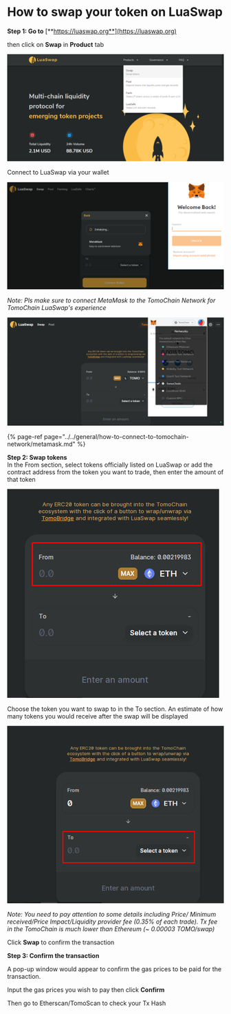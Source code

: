 # How to swap your token on LuaSwap

**Step 1: Go to** [**https://luaswap.org**](https://luaswap.org)

  
then click on **Swap** in **Product** tab

![](../../.gitbook/assets/screenshot_3%20%282%29.png)

Connect to LuaSwap via your wallet

![](../../.gitbook/assets/screenshot_1.png)

_Note: Pls make sure to connect MetaMask to the TomoChain Network for TomoChain LuaSwap's experience_

![](../../.gitbook/assets/screenshot_2%20%283%29.png)

{% page-ref page="../../general/how-to-connect-to-tomochain-network/metamask.md" %}

**Step 2: Swap tokens**  
In the From section, select tokens officially listed on LuaSwap or add the contract address from the token you want to trade, then enter the amount of that token

![](../../.gitbook/assets/screenshot_4.png)

Choose the token you want to swap to in the To section. An estimate of how many tokens you would receive after the swap will be displayed

![](../../.gitbook/assets/screenshot_5%20%281%29.png)

_Note: You need to pay attention to some details including Price/ Minimum received/Price Impact/Liquidity provider fee \(0.35% of each trade\). Tx fee in the TomoChain is much lower than Ethereum \(~ 0.00003 TOMO/swap\)_

Click **Swap** to confirm the transaction 

**Step 3: Confirm the transaction**

A pop-up window would appear to confirm the gas prices to be paid for the transaction.

Input the gas prices you wish to pay then click **Confirm**

Then go to Etherscan/TomoScan to check your Tx Hash   


